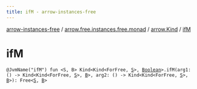 ```yaml
---
title: ifM - arrow-instances-free
---
```


[arrow-instances-free](../../index.html) / [arrow.free.instances.free.monad](../index.html) / [arrow.Kind](index.html) / [ifM](./if-m.html)

# ifM

`@JvmName("ifM") fun <S, B> Kind<Kind<ForFree, `[`S`](if-m.html#S)`>, `[`Boolean`](https://kotlinlang.org/api/latest/jvm/stdlib/kotlin/-boolean/index.html)`>.ifM(arg1: () -> Kind<Kind<ForFree, `[`S`](if-m.html#S)`>, `[`B`](if-m.html#B)`>, arg2: () -> Kind<Kind<ForFree, `[`S`](if-m.html#S)`>, `[`B`](if-m.html#B)`>): Free<`[`S`](if-m.html#S)`, `[`B`](if-m.html#B)`>`